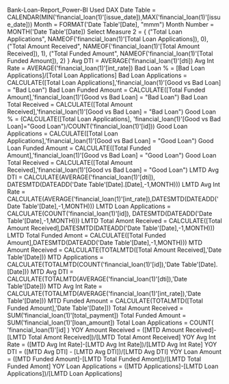 Bank-Loan-Report_Power-BI
Used DAX
Date Table = CALENDAR(MIN('financial_loan(1)'[issue_date]),MAX('financial_loan(1)'[issue_date]))
Month = FORMAT('Date Table'[Date], "mmm")
Month Number = MONTH('Date Table'[Date])
Select Measure 2 = { ("Total Loan Applications", NAMEOF('financial_loan(1)'[Total Loan Applications]), 0), ("Total Amount Received", NAMEOF('financial_loan(1)'[Total Amount Received]), 1), ("Total Funded Amount", NAMEOF('financial_loan(1)'[Total Funded Amount]), 2) }
Avg DTI = AVERAGE('financial_loan(1)'[dti])
Avg Int Rate = AVERAGE('financial_loan(1)'[int_rate])
Bad Loan % = [Bad Loan Applications]/[Total Loan Applications]
Bad Loan Applications = CALCULATE([Total Loan Applications],'financial_loan(1)'[Good vs Bad Loan] = "Bad Loan")
Bad Loan Funded Amount = CALCULATE([Total Funded Amount],'financial_loan(1)'[Good vs Bad Loan] = "Bad Loan")
Bad Loan Total Received = CALCULATE([Total Amount Received],'financial_loan(1)'[Good vs Bad Loan] = "Bad Loan")
Good Loan % = (CALCULATE([Total Loan Applications], 'financial_loan(1)'[Good vs Bad Loan]="Good Loan")/COUNT('financial_loan(1)'[id]))
Good Loan Applications = CALCULATE([Total Loan Applications],'financial_loan(1)'[Good vs Bad Loan] = "Good Loan")
Good Loan Funded Amount = CALCULATE([Total Funded Amount],'financial_loan(1)'[Good vs Bad Loan] = "Good Loan")
Good Loan Total Received = CALCULATE([Total Amount Received],'financial_loan(1)'[Good vs Bad Loan] = "Good Loan")
LMTD Avg DTI = CALCULATE(AVERAGE('financial_loan(1)'[dti]), DATESMTD(DATEADD('Date Table'[Date].[Date],-1,MONTH)))
LMTD Avg Int Rate = CALCULATE(AVERAGE('financial_loan(1)'[int_rate]),DATESMTD(DATEADD('Date Table'[Date],-1,MONTH)))
LMTD Loan Applications = CALCULATE(COUNT('financial_loan(1)'[id]), DATESMTD(DATEADD('Date Table'[Date],-1,MONTH)))
LMTD Total Amont Received = CALCULATE([Total Amount Received],DATESMTD(DATEADD('Date Table'[Date],-1,MONTH)))
LMTD Total Funded Amont = CALCULATE([Total Funded Amount],DATESMTD(DATEADD('Date Table'[Date],-1,MONTH)))
MTD Amount Received = CALCULATE(TOTALMTD([Total Amount Received],'Date Table'[Date]))
MTD Applications = CALCULATE(TOTALMTD(COUNT('financial_loan(1)'[id]),'Date Table'[Date].[Date]))
MTD Avg DTI = CALCULATE(TOTALMTD(AVERAGE('financial_loan(1)'[dti]),'Date Table'[Date]))
MTD Avg Int Rate = CALCULATE(TOTALMTD(AVERAGE('financial_loan(1)'[int_rate]),'Date Table'[Date]))
MTD Funded Amount = CALCULATE(TOTALMTD([Total Funded Amount],'Date Table'[Date]))
Total Amount Received = SUM('financial_loan(1)'[total_payment])
Total Funded Amount = SUM('financial_loan(1)'[loan_amount])
Total Loan Applications = COUNT( 'financial_loan(1)'[id] )
YOY Amount Received = ([MTD Amount Received]-[LMTD Total Amont Received])/[LMTD Total Amont Received]
YOY Avg Int Rate = ([MTD Avg Int Rate]-[LMTD Avg Int Rate])/[LMTD Avg Int Rate]
YOY DTI = ([MTD Avg DTI] - [LMTD Avg DTI])/[LMTD Avg DTI]
YOY Loan Amount = ([MTD Funded Amount]-[LMTD Total Funded Amont])/[LMTD Total Funded Amont]
YOY Loan Applications = ([MTD Applications]-[LMTD Loan Applications])/[LMTD Loan Applications]
